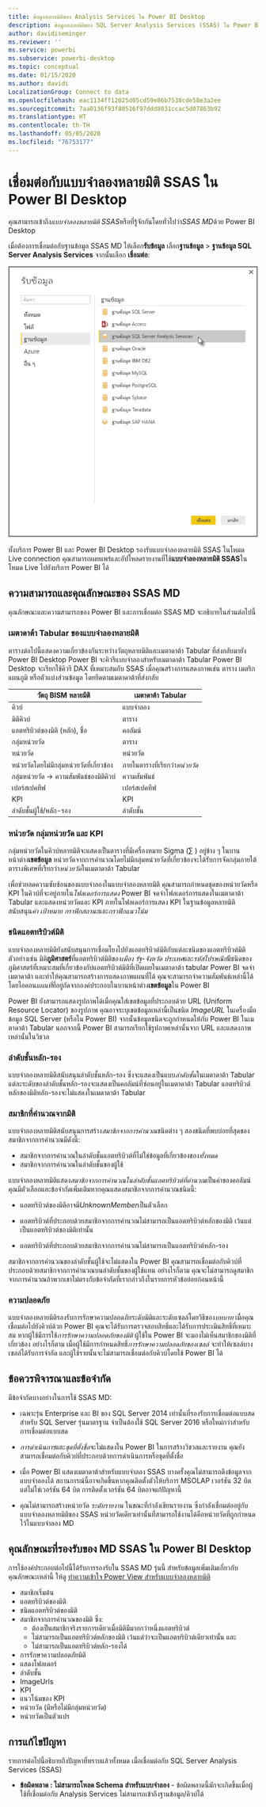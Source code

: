 ```yaml
---
title: ข้อมูลหลายมิติของ Analysis Services ใน Power BI Desktop
description: ข้อมูลหลายมิติของ SQL Server Analysis Services (SSAS) ใน Power BI Desktop
author: davidiseminger
ms.reviewer: ''
ms.service: powerbi
ms.subservice: powerbi-desktop
ms.topic: conceptual
ms.date: 01/15/2020
ms.author: davidi
LocalizationGroup: Connect to data
ms.openlocfilehash: eac1134ff12025d05cd59e86b7538cde58e3a2ee
ms.sourcegitcommit: 7aa0136f93f88516f97ddd8031ccac5d07863b92
ms.translationtype: HT
ms.contentlocale: th-TH
ms.lasthandoff: 05/05/2020
ms.locfileid: "76753177"
---
```

# <a name="connect-to-ssas-multidimensional-models-in-power-bi-desktop"></a>เชื่อมต่อกับแบบจำลองหลายมิติ SSAS ใน Power BI Desktop

คุณสามารถเข้าถึง*แบบจำลองหลายมิติ SSAS*หรือที่รู้จักกันโดยทั่วไปว่า*SSAS MD*ด้วย Power BI Desktop

เมื่อต้องการเชื่อมต่อกับฐานข้อมูล SSAS MD ให้เลือก**รับข้อมูล** เลือก**ฐานข้อมูล** > **ฐานข้อมูล SQL Server Analysis Services** จากนั้นเลือก **เชื่อมต่อ**:

![ฐานข้อมูล SQL Server Analysis Services (SSAS), กล่องโต้ตอบรับข้อมูล, Power BI Desktop](media/desktop-ssas-multidimensional/ssas-multidimensional-2.png)

ทั้งบริการ Power BI และ Power BI Desktop รองรับแบบจำลองหลายมิติ SSAS ในโหมด Live connection คุณสามารถเผยแพร่และอัปโหลดรายงานที่ใช้**แบบจำลองหลายมิติ SSAS**ในโหมด Live ไปยังบริการ Power BI ได้

## <a name="capabilities-and-features-of-ssas-md"></a>ความสามารถและคุณลักษณะของ SSAS MD

คุณลักษณะและความสามารถของ Power BI และการเชื่อมต่อ SSAS MD จะอธิบายในส่วนต่อไปนี้

### <a name="tabular-metadata-of-multidimensional-models"></a>เมตาดาต้า Tabular ของแบบจำลองหลายมิติ

ตารางต่อไปนี้แสดงความเกี่ยวข้องกันระหว่างวัตถุหลายมิติและเมตาดาต้า Tabular ที่ส่งกลับมายัง Power BI Desktop Power BI จะคิวรีแบบจำลองสำหรับเมตาดาต้า Tabular Power BI Desktop จะเรียกใช้คิวรี DAX ที่เหมาะสมกับ SSAS เมื่อคุณสร้างการแสดงภาพเช่น ตาราง เมตริก แผนภูมิ หรือตัวแบ่งส่วนข้อมูล โดยยึดตามเมตาดาต้าที่ส่งกลับ

| วัตถุ BISM หลายมิติ | เมตาดาต้า Tabular |
| --- | --- |
| คิวบ์ |แบบจำลอง |
| มิติคิวบ์ |ตาราง |
| แอตทริบิวต์ของมิติ (หลัก), ชื่อ |คอลัมน์ |
| กลุ่มหน่วยวัด |ตาราง |
| หน่วยวัด |หน่วยวัด |
| หน่วยวัดโดยไม่มีกลุ่มหน่วยวัดที่เกี่ยวข้อง |ภายในตารางที่เรียกว่า*หน่วยวัด* |
| กลุ่มหน่วยวัด -> ความสัมพันธ์ของมิติคิวบ์ |ความสัมพันธ์ |
| เปอร์สเปคทีฟ |เปอร์สเปคทีฟ |
| KPI |KPI |
| ลำดับชั้นผู้ใช้/หลัก-รอง |ลำดับชั้น |

### <a name="measures-measure-groups-and-kpis"></a>หน่วยวัด กลุ่มหน่วยวัด และ KPI

กลุ่มหน่วยวัดในคิวบ์หลายมิติจะแสดงเป็นตารางที่มีเครื่องหมาย Sigma (∑ ) อยู่ข้าง ๆ ในบานหน้าต่าง**เขตข้อมูล** หน่วยวัดจากการคำนวณโดยไม่มีกลุ่มหน่วยวัดที่เกี่ยวข้องจะได้รับการจัดกลุ่มภายใต้ตารางพิเศษที่เรียกว่า*หน่วยวัด*ในเมตาดาต้า Tabular

เพื่อช่วยลดความซับซ้อนของแบบจำลองในแบบจำลองหลายมิติ คุณสามารถกำหนดชุดของหน่วยวัดหรือ KPI ในคิวบ์ที่จะอยู่ภายใน*โฟลเดอร์การแสดง* Power BI จดจำโฟลเดอร์การแสดงในเมตาดาต้า Tabular และแสดงหน่วยวัดและ KPI ภายในโฟลเดอร์การแสดง KPI ในฐานข้อมูลหลายมิติสนับสนุน*ค่า* *เป้าหมาย* *กราฟิกสถานะ*และ*กราฟิกแนวโน้ม*

### <a name="dimension-attribute-type"></a>ชนิดแอตทริบิวต์มิติ

แบบจำลองหลายมิติยังสนับสนุนการเชื่อมโยงไปยังแอตทริบิวต์มิติกับแต่ละชนิดของแอตทริบิวต์มิติ ตัวอย่างเช่น มิติ**ภูมิศาสตร์**ที่แอตทริบิวต์มิติของ*เมือง* *รัฐ-จังหวัด* *ประเทศ*และ*รหัสไปรษณีย์*มีชนิดของภูมิศาสตร์ที่เหมาะสมที่เกี่ยวข้องกับ่แอตทริบิวต์มิติที่เปิดเผยในเมตาดาต้า tabular Power BI จดจำเมตาดาต้า และทำให้คุณสามารถสร้างการแสดงภาพแผนที่ได้ คุณจะสามารถจำความสัมพันธ์เหล่านี้ได้โดยไอคอน*แผนที่*ที่อยู่ถัดจากองค์ประกอบในบานหน้าต่าง**เขตข้อมูล**ใน Power BI

Power BI ยังสามารถแสดงรูปภาพได้เมื่อคุณใส่เขตข้อมูลที่ประกอบด้วย URL (Uniform Resource Locator) ของรูปภาพ คุณอาจระบุเขตข้อมูลเหล่านี้เป็นชนิด *ImageURL* ในเครื่องมือข้อมูล SQL Server (หรือใน Power BI) จากนั้นข้อมูลชนิดจะถูกกำหนดให้กับ Power BI ในเมตาดาต้า Tabular นอกจากนี้ Power BI สามารถเรียกใช้รูปภาพเหล่านั้นจาก URL และแสดงภาพเหล่านั้นในวิชวล

### <a name="parent-child-hierarchies"></a>ลำดับชั้นหลัก-รอง

แบบจำลองหลายมิติสนับสนุนลำดับชั้นหลัก-รอง ซึ่งจะแสดงเป็นแบบ*ลำดับชั้น*ในเมตาดาต้า Tabular แต่ละระดับของลำดับชั้นหลัก-รองจะแสดงเป็นคอลัมน์ที่ซ่อนอยู่ในเมตาดาต้า Tabular แอตทริบิวต์หลักของมิติหลัก-รองจะไม่แสดงในเมตาดาต้า Tabular

### <a name="dimension-calculated-members"></a>สมาชิกที่คำนวณจากมิติ

แบบจำลองหลายมิติสนับสนุนการสร้าง*สมาชิกจากการคำนวณ*ชนิดต่าง ๆ สองชนิดที่พบบ่อยที่สุดของสมาชิกจากการคำนวณมีดังนี้:

* สมาชิกจากการคำนวณในลำดับชั้นแอตทริบิวต์ที่ไม่ใช่ข้อมูลที่เกี่ยวข้องของ*ทั้งหมด*
* สมาชิกจากการคำนวณในลำดับชั้นของผู้ใช้

แบบจำลองหลายมิติแสดง*สมาชิกจากการคำนวณในลำดับชั้นแอตทริบิวต์ที่คำนวณ*เป็นค่าของคอลัมน์ คุณมีตัวเลือกและข้อจำกัดเพิ่มเติมหากคุณแสดงสมาชิกจากการคำนวณชนิดนี้:

* แอตทริบิวต์ของมิติอาจมี*UnknownMember*เป็นตัวเลือก

* แอตทริบิวต์ที่ประกอบด้วยสมาชิกจากการคำนวณไม่สามารถเป็นแอตทริบิวต์หลักของมิติ เว้นแต่เป็นแอตทริบิวต์ของมิติเท่านั้น

* แอตทริบิวต์ที่ประกอบด้วยสมาชิกจากการคำนวณไม่สามารถเป็นแอตทริบิวต์หลัก-รอง

สมาชิกจากการคำนวณของลำดับชั้นผู้ใช้จะไม่แสดงใน Power BI คุณสามารถเชื่อมต่อกับคิวบ์ที่ประกอบด้วยสมาชิกจากการคำนวณบนลำดับชั้นของผู้ใช้แทน อย่างไรก็ตาม คุณจะไม่สามารถดูสมาชิกจากการคำนวณถ้าพวกเขาไม่ตรงกับข้อจำกัดที่เรากล่าวถึงในรายการหัวข้อย่อยก่อนหน้านี้

### <a name="security"></a>ความปลอดภัย

แบบจำลองหลายมิติรองรับการรักษาความปลอดภัยระดับมิติและระดับเซลล์โดยวิธีของ*บทบาท* เมื่อคุณเชื่อมต่อไปยังคิวบ์ด้วย Power BI คุณจะได้รับการตรวจสอบสิทธิ์และได้รับการประเมินสิทธิ์ที่เหมาะสม หากผู้ใช้มีการใช้*การรักษาความปลอดภัยของมิติ* ผู้ใช้ใน Power BI จะมองไม่เห็นสมาชิกของมิติที่เกี่ยวข้อง อย่างไรก็ตาม เมื่อผู้ใช้มีการกำหนดสิทธิ์*การรักษาความปลอดภัยของเซลล์* จะทำให้เซลล์บางเซลล์ได้รับการจำกัด และผู้ใช้รายนั้นจะไม่สามารถเชื่อมต่อกับคิวบ์โดยใช้ Power BI ได้

## <a name="considerations-and-limitations"></a>ข้อควรพิจารณาและข้อจำกัด

มีข้อจำกัดบางอย่างในการใช้ SSAS MD:

* เฉพาะรุ่น Enterprise และ BI ของ SQL Server 2014 เท่านั้นที่รองรับการเชื่อมต่อแบบสด สำหรับ SQL Server รุ่นมาตรฐาน จำเป็นต้องใช้ SQL Server 2016 หรือใหม่กว่าสำหรับการเชื่อมต่อแบบสด

* *การดำเนินการ*และ*ชุดที่ตั้งชื่อ*จะไม่แสดงใน Power BI ในการสร้างวิชวลและรายงาน คุณยังสามารถเชื่อมต่อกับคิวบ์ที่ประกอบด้วยการดำเนินการหรือชุดที่ตั้งชื่อ

* เมื่อ Power BI แสดงเมตาดาต้าสำหรับแบบจำลอง SSAS บางครั้งคุณไม่สามารถดึงข้อมูลจากแบบจำลองได้ สถานการณ์นี้อาจเกิดขึ้นหากคุณติดตั้งตัวให้บริการ MSOLAP เวอร์ชัน 32 บิต แต่ไม่ใช่เวอร์ชัน 64 บิต การติดตั้งเวอร์ชัน 64 บิตอาจแก้ปัญหานี้

* คุณไม่สามารถสร้างหน่วยวัด *ระดับรายงาน* ในขณะที่กำลังเขียนรายงาน ซึ่งกำลังเชื่อมต่ออยู่กับแบบจำลองหลายมิติของ SSAS หน่วยวัดเดียวเท่านั้นที่สามารถใช้งานได้คือหน่วยวัดที่ถูกกำหนดไว้ในแบบจำลอง MD

## <a name="supported-features-of-ssas-md-in-power-bi-desktop"></a>คุณลักษณะที่รองรับของ MD SSAS ใน Power BI Desktop

การใช้องค์ประกอบต่อไปนี้ได้รับการรองรับใน SSAS MD รุ่นนี้ สำหรับข้อมูลเพิ่มเติมเกี่ยวกับคุณลักษณะเหล่านี้ ให้ดู [ทำความเข้าใจ Power View สำหรับแบบจำลองหลายมิติ](/sql/analysis-services/multidimensional-models/understanding-power-view-for-multidimensional-models?view=sql-server-2014)

* สมาชิกเริ่มต้น
* แอตทริบิวต์ของมิติ
* ชนิดแอตทริบิวต์ของมิติ
* สมาชิกจากการคำนวณของมิติ ซึ่ง:
  * ต้องเป็นสมาชิกจริงรายการเดียวเมื่อมิติมีมากกว่าหนึ่งแอตทริบิวต์
  * ไม่สามารถเป็นแอตทริบิวต์หลักของมิติ เว้นแต่ว่าจะเป็นแอตทริบิวต์เดียวเท่านั้น และ
  * ไม่สามารถเป็นแอตทริบิวต์หลัก-รองได้
* การรักษาความปลอดภัยมิติ
* แสดงโฟลเดอร์
* ลำดับชั้น
* ImageUrls
* KPI
* แนวโน้มของ KPI
* หน่วยวัด (มีหรือไม่มีกลุ่มหน่วยวัด)
* หน่วยวัดเป็นตัวแปร

## <a name="troubleshooting"></a>การแก้ไขปัญหา

รายการต่อไปนี้อธิบายถึงปัญหาที่ทราบแล้วทั้งหมด เมื่อเชื่อมต่อกับ SQL Server Analysis Services (SSAS)

* **ข้อผิดพลาด : ไม่สามารถโหลด Schema สำหรับแบบจำลอง** - ข้อผิดพลาดนี้มักจะเกิดขึ้นเมื่อผู้ใช้ที่เชื่อมต่อกับ Analysis Services ไม่สามารถเข้าถึงฐานข้อมูล/คิวบ์ได้
